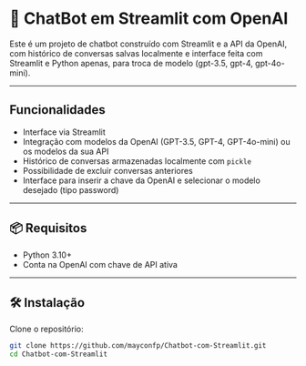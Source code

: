 # 🤖 ChatBot em Streamlit com OpenAI

Este é um projeto de chatbot construído com Streamlit e a API da OpenAI, com histórico de conversas salvas localmente e interface feita com Streamlit e Python apenas, para troca de modelo (gpt-3.5, gpt-4, gpt-4o-mini).

---

## Funcionalidades

- Interface via Streamlit  
- Integração com modelos da OpenAI (GPT-3.5, GPT-4, GPT-4o-mini) ou os modelos da sua API  
- Histórico de conversas armazenadas localmente com `pickle`  
- Possibilidade de excluir conversas anteriores  
- Interface para inserir a chave da OpenAI e selecionar o modelo desejado (tipo password)

---

## 📦 Requisitos

- Python 3.10+  
- Conta na OpenAI com chave de API ativa

---

## 🛠️ Instalação

Clone o repositório:

```bash
git clone https://github.com/mayconfp/Chatbot-com-Streamlit.git
cd Chatbot-com-Streamlit
